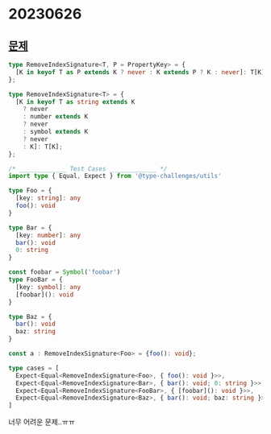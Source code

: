 # 20230626

## [문제](https://www.typescriptlang.org/play?ssl=31&ssc=1&pln=28&pc=1#code/PQKgUABBCMDMBsB2CBaCAlApgWwPYDdMIBJAOwBNMAPCAZQEsBzUgQwBcBXAJ00lRQGC+AIwCeEABb0uuUSwj16ALw4BreQAoAAlJlzFK9QEoIAYmyZy9DtjO5hAK0wBjNilWZRAZzB9T-iABFDkwvNnpcUl8oYmwABwAbHExSNggAAyw8QjJKKgZmdm5MAB4AFQA+dIgAGghqZwSOSgg2CSJ6CmoILyZWTh4IADMZW3snV1bRONCAOmiIADFcLnqqFnikgC4F9L22Hz42aaJl3AgAXggAbz4oAG0PUS2eti5OxgBdF5ZSUQBuO7DXC4DRGF74XD0ciAqAAXwWxxmEAAgpcMDgCJhctQCv1iiUzhUoMBgGsZq5LDdgaDwRBIdCIAi+Ht0gtiQA1eiYADuEEiEAA4vQ2AAJDjCF4SNhsOJeLakg7OCSzBxeWYrRjAOBIMAgYC+UAQAD6prN5rNEAAmrhuBAAMK4FqizCDC3u00QfW+JFELJYnH5PpFHjlYlXW4PADSClIECeuCGEDKEBYXle71IjDWbBS5HTMYA-BBSJhCKsXqQbMJXTm8wWIMXS+WIC8o99k-d22BmUaPe7k6E0va06ETf3zV6DfR4is0r7qQBRACOHBYCTqi6oFLScOGowgAHItL6UMr10ks6FgBxwgkvIefScliD0ZGII9PC8wpmvj8-nwQwgmCEJQuQPZPsiABCLCrBGfCfs8JbVq6Ha-KIIiwSB9JgXwAAM35vB8EFgM4kRhDSwiweitCiNgwi4AkGiHkB9iwYeRhgAuZwwXBNwIU8350QxCRoQBDysVRXCfNhDLgcyC4wUob6YVwsm4VAVFKIRv4kWRpAUfILz+jkXRBoUAylESb6sep0JwoCXHPs4o7plc9x8FuO4lCua4JCUJnYmZeIhlZIIVHU1w0nZ5BMhUEWeduLhsD5q7rgFmKmXkIWWSUvERdSUkxf8EAERmHxxQlUBeclqV+Rl2RBdlwa5TxsEFVF9ySbBMl0nJlU1Il3m+elgWBjlBJKR1EBFX1YElVpOkVXC8WDZ8hogOOE6eos3BtLWtC5nKW3bVOYCgHwxK0BIsFEKItqrF4jG3hEBlSjKcoKsASoqmqGpcFqOqIMAvxeDyrqXRAXK8j0z3hOR72yvKipeMqqrqpq2oIMDT1NPDBmQwAsisRD2jdCSXowoSI59KNo39mp6gaQA)

```ts
type RemoveIndexSignature<T, P = PropertyKey> = {
  [K in keyof T as P extends K ? never : K extends P ? K : never]: T[K];
};
```

```ts
type RemoveIndexSignature<T> = {
  [K in keyof T as string extends K
    ? never
    : number extends K
    ? never
    : symbol extends K
    ? never
    : K]: T[K];
};
```

```ts
/* _____________ Test Cases _____________ */
import type { Equal, Expect } from '@type-challenges/utils'

type Foo = {
  [key: string]: any
  foo(): void
}

type Bar = {
  [key: number]: any
  bar(): void
  0: string
}

const foobar = Symbol('foobar')
type FooBar = {
  [key: symbol]: any
  [foobar](): void
}

type Baz = {
  bar(): void
  baz: string
}

const a : RemoveIndexSignature<Foo> = {foo(): void};

type cases = [
  Expect<Equal<RemoveIndexSignature<Foo>, { foo(): void }>>,
  Expect<Equal<RemoveIndexSignature<Bar>, { bar(): void; 0: string }>>,
  Expect<Equal<RemoveIndexSignature<FooBar>, { [foobar](): void }>>,
  Expect<Equal<RemoveIndexSignature<Baz>, { bar(): void; baz: string }>>,
]
```

너무 어려운 문제..ㅠㅠ
